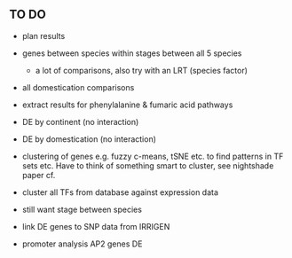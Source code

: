 
## TO DO

- plan results
- genes between species within stages between all 5 species
     - a lot of comparisons, also try with an LRT (species factor)
- all domestication comparisons
- extract results for phenylalanine & fumaric acid pathways
- DE by continent (no interaction)
- DE by domestication (no interaction)
- clustering of genes e.g. fuzzy c-means, tSNE etc. to find patterns in TF sets etc. Have to think of something smart to cluster, see nightshade paper cf.
- cluster all TFs from database against expression data
- still want stage between species

- link DE genes to SNP data from IRRIGEN

- promoter analysis AP2 genes DE